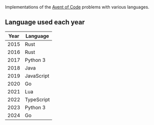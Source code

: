 Implementations of the [Avent of Code](https://adventofcode.com) problems with various languages.

## Language used each year

| Year | Language   |
| ---- | ---------- |
| 2015 | Rust       |
| 2016 | Rust       |
| 2017 | Python 3   |
| 2018 | Java       |
| 2019 | JavaScript |
| 2020 | Go         |
| 2021 | Lua        |
| 2022 | TypeScript |
| 2023 | Python 3   |
| 2024 | Go         |
